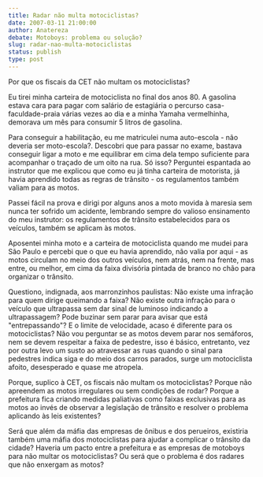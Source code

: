 ```yaml
---
title: Radar não multa motociclistas?
date: 2007-03-11 21:00:00
author: Anatereza
debate: Motoboys: problema ou solução?
slug: radar-nao-multa-motociclistas
status: publish 
type: post
---
```


Por que os fiscais da CET não multam os motociclistas?


Eu tirei minha carteira de motociclista no final dos anos 80. A gasolina estava cara para pagar com salário de estagiária o percurso casa-faculdade-praia várias vezes ao dia e a minha Yamaha vermelhinha, demorava um mês para consumir 5 litros de gasolina.


Para conseguir a habilitação, eu me matriculei numa auto-escola - não deveria ser moto-escola?. Descobri que para passar no exame, bastava conseguir ligar a moto e me equilibrar em cima dela tempo suficiente para acompanhar o traçado de um oito na rua. Só isso? Perguntei espantada ao instrutor que me explicou que como eu já tinha carteira de motorista, já havia aprendido todas as regras de trânsito - os regulamentos também valiam para as motos.  
  
Passei fácil na prova e dirigi por alguns anos a moto movida à maresia sem nunca ter sofrido um acidente, lembrando sempre do valioso ensinamento do meu instrutor: os regulamentos de trânsito estabelecidos para os veículos, também se aplicam às motos.  
  
Aposentei minha moto e a carteira de motociclista quando me mudei para São Paulo e percebi que o que eu havia aprendido, não valia por aqui - as motos circulam no meio dos outros veículos, nem atrás, nem na frente, mas entre, ou melhor, em cima da faixa divisória pintada de branco no chão para organizar o trânsito.


Questiono, indignada, aos marronzinhos paulistas: Não existe uma infração para quem dirige queimando a faixa? Não existe outra infração para o veículo que ultrapassa sem dar sinal de luminoso indicando a ultrapassagem? Pode buzinar sem parar para avisar que está "entrepassando"? E o limite de velocidade, acaso é diferente para os motociclistas? Não vou perguntar se as motos devem parar nos semáforos, nem se devem respeitar a faixa de pedestre, isso é básico, entretanto, vez por outra levo um susto ao atravessar as ruas quando o sinal para pedestres indica siga e do meio dos carros parados, surge um motociclista afoito, desesperado e quase me atropela.  
  
Porque, suplico à CET, os fiscais não multam os motociclistas? Porque não apreendem as motos irregulares ou sem condições de rodar? Porque a prefeitura fica criando medidas paliativas como faixas exclusivas para as motos ao invés de observar a legislação de trânsito e resolver o problema aplicando às leis existentes?  
  
Será que além da máfia das empresas de ônibus e dos perueiros, existiria também uma máfia dos motociclistas para ajudar a complicar o trânsito da cidade? Haveria um pacto entre a prefeitura e as empresas de motoboys para não multar os motociclistas? Ou será que o problema é dos radares que não enxergam as motos?



